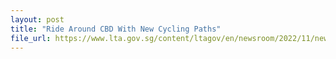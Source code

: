 ```yaml
---
layout: post
title: "Ride Around CBD With New Cycling Paths"
file_url: https://www.lta.gov.sg/content/ltagov/en/newsroom/2022/11/news-releases/ride_around_CBD_with_new_cycling_paths.html
---
```

